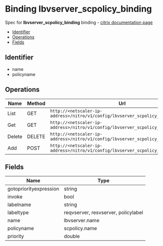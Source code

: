 # Binding lbvserver_scpolicy_binding

Spec for **lbvserver_scpolicy_binding** binding - [citrix documentation page](https://developer-docs.citrix.com/projects/netscaler-nitro-api/en/11.0/configuration/load-balancing/lbvserver_scpolicy_binding/lbvserver_scpolicy_binding/)

- [Identifier](#identifier)
- [Operations](#operations)
- [Fields](#fields)

## Identifier

- name
- policyname

## Operations

| Name | Method | Url |
|----|----|----|
| List | GET | `http://<netscaler-ip-address>/nitro/v1/config/lbvserver_scpolicy_binding` |
| Get | GET | `http://<netscaler-ip-address>/nitro/v1/config/lbvserver_scpolicy_binding/<name>` |
| Delete | DELETE | `http://<netscaler-ip-address>/nitro/v1/config/lbvserver_scpolicy_binding/<name>` |
| Add | POST | `http://<netscaler-ip-address>/nitro/v1/config/lbvserver_scpolicy_binding` |

## Fields

| Name | Type |
|----|----|
| gotopriorityexpression | string |
| invoke | bool |
| labelname | string |
| labeltype | reqvserver, resvserver, policylabel |
| name | lbvserver.name |
| policyname | scpolicy.name |
| priority | double |

